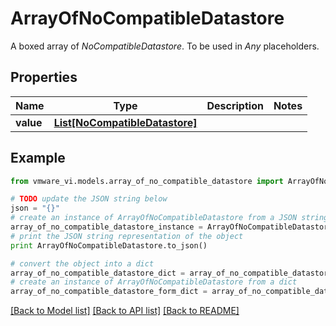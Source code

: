 # ArrayOfNoCompatibleDatastore

A boxed array of *NoCompatibleDatastore*. To be used in *Any* placeholders. 

## Properties
Name | Type | Description | Notes
------------ | ------------- | ------------- | -------------
**value** | [**List[NoCompatibleDatastore]**](NoCompatibleDatastore.md) |  | 

## Example

```python
from vmware_vi.models.array_of_no_compatible_datastore import ArrayOfNoCompatibleDatastore

# TODO update the JSON string below
json = "{}"
# create an instance of ArrayOfNoCompatibleDatastore from a JSON string
array_of_no_compatible_datastore_instance = ArrayOfNoCompatibleDatastore.from_json(json)
# print the JSON string representation of the object
print ArrayOfNoCompatibleDatastore.to_json()

# convert the object into a dict
array_of_no_compatible_datastore_dict = array_of_no_compatible_datastore_instance.to_dict()
# create an instance of ArrayOfNoCompatibleDatastore from a dict
array_of_no_compatible_datastore_form_dict = array_of_no_compatible_datastore.from_dict(array_of_no_compatible_datastore_dict)
```
[[Back to Model list]](../README.md#documentation-for-models) [[Back to API list]](../README.md#documentation-for-api-endpoints) [[Back to README]](../README.md)


